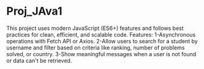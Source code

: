 # Proj_JAva1
This project uses modern JavaScript (ES6+) features and follows best practices for clean, efficient, and scalable code.
Features:
1-Asynchronous operations with Fetch API or Axios.
2-Allow users to search for a student by username and filter based on criteria like ranking, number of problems solved, or country.
3-Show meaningful messages when a user is not found or data can't be retrieved.


